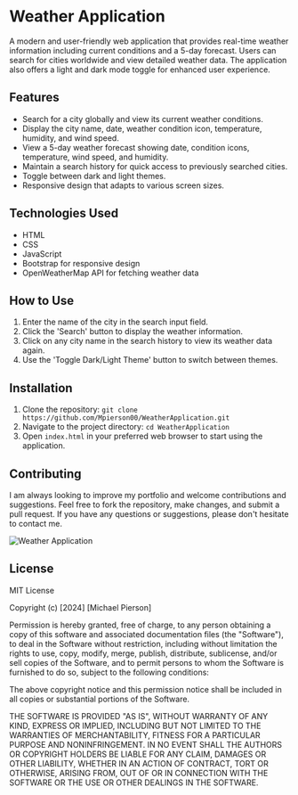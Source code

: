 # Weather Application

A modern and user-friendly web application that provides real-time weather information including current conditions and a 5-day forecast. Users can search for cities worldwide and view detailed weather data. The application also offers a light and dark mode toggle for enhanced user experience.

## Features

- Search for a city globally and view its current weather conditions.
- Display the city name, date, weather condition icon, temperature, humidity, and wind speed.
- View a 5-day weather forecast showing date, condition icons, temperature, wind speed, and humidity.
- Maintain a search history for quick access to previously searched cities.
- Toggle between dark and light themes.
- Responsive design that adapts to various screen sizes.

## Technologies Used

- HTML
- CSS
- JavaScript
- Bootstrap for responsive design
- OpenWeatherMap API for fetching weather data

## How to Use

1. Enter the name of the city in the search input field.
2. Click the 'Search' button to display the weather information.
3. Click on any city name in the search history to view its weather data again.
4. Use the 'Toggle Dark/Light Theme' button to switch between themes.

## Installation

1. Clone the repository: `git clone https://github.com/Mpierson00/WeatherApplication.git`
2. Navigate to the project directory: `cd WeatherApplication`
3. Open `index.html` in your preferred web browser to start using the application.

## Contributing

I am always looking to improve my portfolio and welcome contributions and suggestions. Feel free to fork the repository, make changes, and submit a pull request. If you have any questions or suggestions, please don't hesitate to contact me.

![Weather Application](./Assets/Images/127.0.0._5501_Class-Project_WeatherApplication_index.html.png)

## License
MIT License 

Copyright (c) [2024] [Michael Pierson]

Permission is hereby granted, free of charge, to any person obtaining a copy
of this software and associated documentation files (the "Software"), to deal
in the Software without restriction, including without limitation the rights
to use, copy, modify, merge, publish, distribute, sublicense, and/or sell
copies of the Software, and to permit persons to whom the Software is
furnished to do so, subject to the following conditions:

The above copyright notice and this permission notice shall be included in all
copies or substantial portions of the Software.

THE SOFTWARE IS PROVIDED "AS IS", WITHOUT WARRANTY OF ANY KIND, EXPRESS OR
IMPLIED, INCLUDING BUT NOT LIMITED TO THE WARRANTIES OF MERCHANTABILITY,
FITNESS FOR A PARTICULAR PURPOSE AND NONINFRINGEMENT. IN NO EVENT SHALL THE
AUTHORS OR COPYRIGHT HOLDERS BE LIABLE FOR ANY CLAIM, DAMAGES OR OTHER
LIABILITY, WHETHER IN AN ACTION OF CONTRACT, TORT OR OTHERWISE, ARISING FROM,
OUT OF OR IN CONNECTION WITH THE SOFTWARE OR THE USE OR OTHER DEALINGS IN THE
SOFTWARE.
